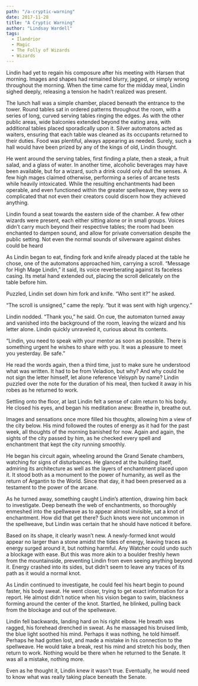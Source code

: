 ```yaml
---
path: "/a-cryptic-warning"
date: 2017-11-28
title: "A Cryptic Warning"
author: "Lindsay Wardell"
tags:
  - Ilandrior
  - Magic
  - The Folly of Wizards
  - Wizards
---
```

Lindin had yet to regain his composure after his meeting with Harsen that morning. Images and shapes had remained blurry, jagged, or simply wrong throughout the morning. When the time came for the midday meal, Lindin sighed deeply, releasing a tension he hadn’t realized was present.

The lunch hall was a simple chamber, placed beneath the entrance to the tower. Round tables sat in ordered patterns throughout the room, with a series of long, curved serving tables ringing the edges. As with the other public areas, wide balconies extended beyond the eating area, with additional tables placed sporadically upon it. Silver automatons acted as waiters, ensuring that each table was cleaned as its occupants returned to their duties. Food was plentiful, always appearing as needed. Surely, such a hall would have been prized by any of the kings of old, Lindin thought.

He went around the serving tables, first finding a plate, then a steak, a fruit salad, and a glass of water. In another time, alcoholic beverages may have been available, but for a wizard, such a drink could only dull the senses. A few high mages claimed otherwise, performing a series of arcane tests while heavily intoxicated. While the resulting enchantments had been operable, and even functioned within the greater spellweave, they were so complicated that not even their creators could discern how they achieved anything.

Lindin found a seat towards the eastern side of the chamber. A few other wizards were present, each either sitting alone or in small groups. Voices didn’t carry much beyond their respective tables; the room had been enchanted to dampen sound, and allow for private conversation despite the public setting. Not even the normal sounds of silverware against dishes could be heard

As Lindin began to eat, finding fork and knife already placed at the table he chose, one of the automatons approached him, carrying a scroll. “Message for High Mage Lindin,” it said, its voice reverberating against its faceless casing. Its metal hand extended out, placing the scroll delicately on the table before him.

Puzzled, Lindin set down him fork and knife. “Who sent it?” he asked.

“The scroll is unsigned,” came the reply. “but it was sent with high urgency.”

Lindin nodded. “Thank you,” he said. On cue, the automaton turned away and vanished into the background of the room, leaving the wizard and his letter alone. Lindin quickly unraveled it, curious about its contents.

“Lindin, you need to speak with your mentor as soon as possible. There is something urgent he wishes to share with you. It was a pleasure to meet you yesterday. Be safe.”

He read the words again, then a third time, just to make sure he understood what was written. It had to be from Veladion, but why? And why could he not sign the letter himself, let alone reference Velsyph by name? Lindin puzzled over the note for the duration of his meal, then tucked it away in his robes as he returned to work.

Settling onto the floor, at last Lindin felt a sense of calm return to his body. He closed his eyes, and began his meditation anew: Breathe in, breathe out.

Images and sensations once more filled his thoughts, allowing him a view of the city below. His mind followed the routes of energy as it had for the past week, all thoughts of the morning banished for now. Again and again, the sights of the city passed by him, as he checked every spell and enchantment that kept the city running smoothly.

He began his circuit again, wheeling around the Grand Senate chambers, watching for signs of disturbances. He glanced at the building itself, admiring its architecture as well as the layers of enchantment placed upon it. It stood both as a monument to the power of humanity, as well as the return of Argantin to the World. Since that day, it had been preserved as a testament to the power of the arcane.

As he turned away, something caught Lindin’s attention, drawing him back to investigate. Deep beneath the web of enchantments, so thoroughly enmeshed into the spellweave as to appear almost invisible, sat a knot of enchantment. How did that get there? Such knots were not uncommon in the spellweave, but Lindin was certain that he should have noticed it before.

Based on its shape, it clearly wasn’t new. A newly-formed knot would appear no larger than a stone amidst the tides of energy, leaving traces as energy surged around it, but nothing harmful. Any Watcher could undo such a blockage with ease. But this was more akin to a boulder freshly hewn from the mountainside, preventing Lindin from even seeing anything beyond it. Energy crashed into its sides, but didn’t seem to leave any traces of its path as it would a normal knot.

As Lindin continued to investigate, he could feel his heart begin to pound faster, his body sweat. He went closer, trying to get exact information for a report. He almost didn’t notice when his vision began to swim, blackness forming around the center of the knot. Startled, he blinked, pulling back from the blockage and out of the spellweave.

Lindin fell backwards, landing hard on his right elbow. He breath was ragged, his forehead drenched in sweat. As he massaged his bruised limb, the blue light soothed his mind. Perhaps it was nothing, he told himself. Perhaps he had gotten lost, and made a mistake in his connection to the spellweave. He would take a break, rest his mind and stretch his body, then return to work. Nothing would be there when he returned to the Senate. It was all a mistake, nothing more.

Even as he thought it, Lindin knew it wasn’t true. Eventually, he would need to know what was really taking place beneath the Senate.
